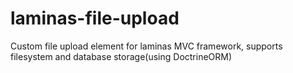 # laminas-file-upload
Custom file upload element for laminas MVC framework, supports filesystem and database storage(using DoctrineORM)
